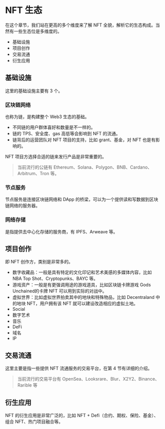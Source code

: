 # NFT 生态
在这个章节，我们站在更高的多个维度来了解 NFT 全貌，解析它的生态构成。当然有一些生态位是多维度的。
- 基础设施
- 项目创作
- 交易流通
- 衍生应用



## 基础设施
这里的基础设施主要有 3 个。
### 区块链网络
也称为链，是构建整个 Web3 生态的基础。
- 不同链的用户群体喜好和数量是不一样的。
- 链的 TPS、安全度、gas 高低等会影响到 NFT 的流通。
- 链背后的运营团队对 NFT 项目的支持，比如 grant、基金，对 NFT 也是有影响的。

NFT 项目方选择合适的链来发行产品是非常重要的。
> 当前流行的公链有 Ethereum、Solana、Polygon、BNB、Cardano、Arbitrum、Tron 等。
### 节点服务
节点服务是连接区块链网络和 DApp 的桥梁，可以为一个提供读和写数据到区块链网络的服务器。
### 网络存储
是指提供去中心化存储的服务商，有 IPFS、Arweave 等。   

## 项目创作
即 NFT 创作方，类别是非常多的。
- 数字收藏品：一般是具有特定的文化印记和艺术美感的多媒体内容，比如 NBA Top Shot、Cryptopunks、BAYC 等。
- 游戏资产：一般是有更强调用途的游戏道具，比如区块链卡牌游戏 Gods Unchained的卡牌 NFT 可以用到实际的对战中。
- 虚拟世界：比如虚拟世界拍卖其中的地块和特殊物品，比如 Decentraland 中的地块 NFT，用户拥有该 NFT 就可以建设改造相应的虚拟土地。
- Social
- 数字艺术
- 音乐
- DeFi
- 域名
- IP

## 交易流通
这里主要是指一些提供 NFT 流通服务的交易平台，在第 4 节有详细的介绍。
> 当前流行的交易平台有 OpenSea、Looksrare、Blur、X2Y2、Binance、Rarible 等

## 衍生应用
NFT 的衍生应用是非常广泛的，比如 NFT + Defi（合约、期权、保险、基金）、组合 NFT、热门项目融合等。
